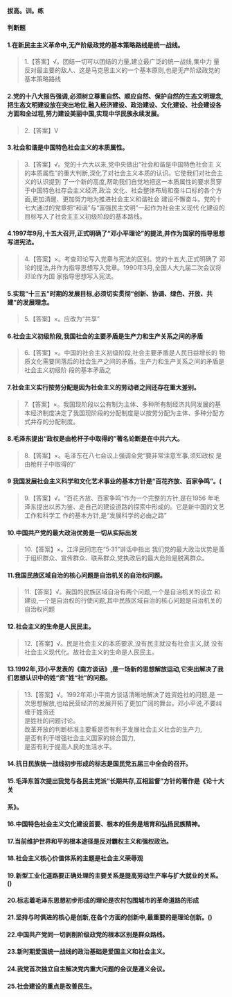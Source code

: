 #### 拔高。训。练
#### 判断题
#### 1.在新民主主义革命中,无产阶级政党的基本策略路线是统一战线。
>   1.【答案】√。团结一切可以团结的力量,建立最广泛的统一战线,集中力
    量反对最主要的敌人、这是马克思主义的一个基本原则,也是无产阶级政党的基本策略路线

#### 2.党的十八大报告强调,必须树立尊重自然、顺应自然、保护自然的生态文明理念,把生态文明建设放在突出地位,融入经济建设、政治建设、文化建设、社会建设各方面和全过程,努力建设美丽中国,实现中华民族永续发展。
>   2.【答案】V


#### 3.社会和谐是中国特色社会主义的本质属性。
>   3.【答案】√。党的十六大以来,党中央做出“社会和谐是中国特色社会主
    义的本质属性”的重大判断,深化了对社会主义本质的认识。它使我们对社会主义的认识提到
    了一个新的高度,帮助我们自觉地把这一本质属性的要求贯穿于中国特色社存会主义经济,政治
    文化、社会整体布局和奋斗口标的各个方面,更加清醒、更加努力地为推进社会主义和谐社会
    建设不懈奋斗。党的十七大通过的党章把“和谐”与“富强民主文明”一起作为社会主义现代
    化建设的目标写入了社会主主义初级阶段的基本路线。

#### 4.1997年9月,十五大召开,正式明确了“邓小平理论”的提法,并作为国家的指导思想写进宪法。
>   4.【答案】×。考查邓论写入党章与宪法的区别。党的十五大,正式明确了
    邓论的提法,并作为指导思想写入党章。1990年3月,全国人大九届二次会议将邓论作为国
    家指导思想写入宪法。   

#### 5.实现“十三五”时期的发展目标,必须切实贯彻“创新、协调、绿色、开放、共建”的发展理念。
>   5.【答案】×。应改为“共享” 

#### 6.社会主义初级阶段,我国社会的主要矛盾是生产力和生产关系之间的矛盾
>   6.【答案】×。中国的社会主义初级阶段,社会主要矛盾是人民日益增长的
    物质文化需要同落后的社会生产之间的矛盾。生产力和生产关系之间的矛盾是社会主义初级阶
    段的基本矛盾之

#### 7.社会主义实行按劳分配是因为社会主义的劳动者之间还存在重大差别。
>   7.【答案】×。我国现阶段以公有制为主体、多种所有制经济共同发展的基
    本经济制度决定了我国现阶段的分配制度是以按劳分配为主体、多种分配方式并存的分配制度。

#### 8.毛泽东提出“政权是由枪杆子中取得的”著名论断是在中共六大。
>   8.【答案】×。毛泽东在八七会议上强调全党“要非常注意军事,须知政权
    是由枪杆子中取得的”

#### 9 我国发展社会主义科学和文化艺术事业的基本方针是“百花齐放、百家争鸣”。(
>   9.【答案】√。“百花齐放、百家争鸣”作为一个完整的方针,是在1956
    年毛泽东提出以苏为鉴、走自己的建设道路的探索中形成的。它是新中国的文艺工作和科学工
    作的基本方针,是“发展科学的必由之路”

#### 10.中国共产党的最大政治优势是一切从实际出发
>   10.【答案】×。江泽民同志在“5·31”讲话中指出
    我们党的最大政治优势是善于组织群众、宣传群众、联系群众,党执政后的最大危险是脱离群众。

#### 11.我国民族区域自治的核心问题是自治机关的自治权问题。
>   11.【答案】√。我国的民族区域自治有两个问题,一个是自治机关的设立
    和建设,一个是自治权的行使问题,其中民族区域自治的核心问题是自治机关的自治权问题

#### 12.社会主义的生命是人民民主。
>   12.【答案】√。民是社会主义的本质要求,没有民主就没有社会主义,就
没有社会主义现代化。故社会主义的生命是人民民主。

#### 13.1992年,邓小平发表的《南方谈话》,是一场新的思想解放运动,它突出解决了我们思想认识中的姓“资”姓“社”的问题。
>   13.【答案】√。1992年邓小平南方谈话清晰地解决了姓资姓社的问题,是
    一次思想解放,也给民营经济的发展开拓了更加广阔的舞台。邓小平说,不要纠缠于姓资还  
是姓社的问题讨论。   
改革开放的判断标准主要看是否有利于发展社会主义社会的生产力,   
是否有利于增强社会主义国家的综合国力,   
是否有利于提高人民的生活水平。   


#### 14.抗日民族统一战线初步形成的标志是国民党五届三中全会的召开。
#### 15.毛泽东首次提出我党与各民主党派“长期共存,互相监督”方针的著作是《论十大关
#### 系》。
#### 16.中国特色社会主义文化建设首要、根本的任务是培育和弘扬民族精神。
#### 17.当前维护世界和平的根本途径是反对霸权主义和强权政治。
#### 18.社会主义核心价值体系的主题是社会主义荣辱观
#### 19.新型工业化道路要正确处理的主要关系是提高劳动生产率与扩大就业的关系。()
#### 20.标志着毛泽东思想初步形成的理论是农村包围城市的革命道路的形成
#### 21.坚持与时俱进的核心是创新,在各个方面的创新中,最重要的是理论创新。()
#### 22.中国共产党同一切剥削阶级政党的根本区别是群众路线。
#### 23.新时期爱国统一战线的政治基础是爱国主义和社会主义。
#### 24.我党首次独立自主解决党内重大问题的会议是遵义会议。
#### 25.社会建设的重点是改善民生。







